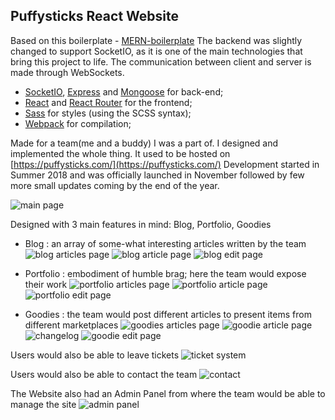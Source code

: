 ## Puffysticks React Website
Based on this boilerplate - [MERN-boilerplate](https://github.com/keithweaver/MERN-boilerplate)
The backend was slightly changed to support SocketIO, as it is one of the main technologies that bring this project to life. The communication between client and server is made through WebSockets.
 - [SocketIO](https://socket.io/), [Express](http://expressjs.com/) and [Mongoose](https://mongoosejs.com/) for back-end;
 - [React](https://facebook.github.io/react/) and [React Router](https://reacttraining.com/react-router/) for the frontend;
 - [Sass](http://sass-lang.com/) for styles (using the SCSS syntax);
 - [Webpack](https://webpack.github.io/) for compilation;

Made for a team(me and a buddy) I was a part of. I designed and implemented the whole thing.
It used to be hosted on [https://puffysticks.com/](https://puffysticks.com/)
Development started in Summer 2018 and was officially launched in November followed by few more small updates coming by the end of the year.

![main page](https://i.imgur.com/3mg6BfU.png)

Designed with 3 main features in mind: Blog, Portfolio, Goodies

 - Blog : an array of some-what interesting articles written by the team
 ![blog articles page](https://i.imgur.com/5LHLbmr.png)
 ![blog article page](https://i.imgur.com/4tW7oqS.png)
 ![blog edit page](https://i.imgur.com/dpsgzuo.png)
 
 - Portfolio : embodiment of humble brag; here the team would expose their work
 ![portfolio articles page](https://i.imgur.com/V20QoYH.png)
 ![portfolio article page](https://i.imgur.com/USKWp7g.png)
 ![portfolio edit page](https://i.imgur.com/dxOclTx.png)

 - Goodies : the team would post different articles to present items from different marketplaces
 ![goodies articles page](https://i.imgur.com/TntxbiK.png)
 ![goodie article page](https://i.imgur.com/8f6D3b7.png)
 ![changelog](https://i.imgur.com/oKjIt7K.png)
 ![goodie edit page](https://i.imgur.com/p6Mx46e.png)

Users would also be able to leave tickets
![ticket system](https://i.imgur.com/HstZOB7.png)

Users would also be able to contact the team
![contact](https://i.imgur.com/MLDvbEX.png)

The Website also had an Admin Panel from where the team would be able to manage the site
![admin panel](https://i.imgur.com/nZuKSGW.png)